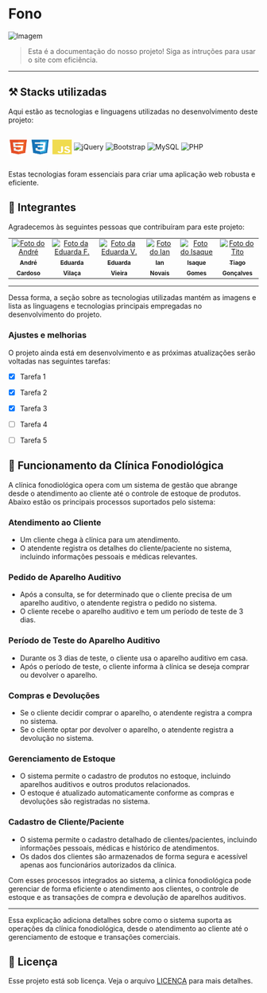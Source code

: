 # Fono


<img src="imagem.png" alt="Imagem">

> Esta é a documentação do nosso projeto! Siga as intruções para usar o site com eficiência.


---

## ⚒️ Stacks utilizadas

Aqui estão as tecnologias e linguagens utilizadas no desenvolvimento deste projeto:

<div style="display: inline_block"><br>
<img align="center" alt="HTML5" height="30" width="40" src="https://raw.githubusercontent.com/devicons/devicon/master/icons/html5/html5-original.svg">
  <img align="center" alt="CSS3" height="30" width="40" src="https://raw.githubusercontent.com/devicons/devicon/master/icons/css3/css3-original.svg">
  <img align="center" alt="JavaScript" height="30" width="40" src="https://raw.githubusercontent.com/devicons/devicon/master/icons/javascript/javascript-plain.svg">
  <img align="center" alt="jQuery" height="30" width="40" src="https://icongr.am/devicon/jquery-plain-wordmark.svg?size=128&color=e6e6e6">
  <img align="center" alt="Bootstrap" height="30" width="40" src="https://icongr.am/devicon/bootstrap-plain-wordmark.svg?size=138&color=6842ae">
  <img align="center" alt="MySQL" height="30" width="40" src="https://icongr.am/devicon/mysql-original-wordmark.svg?size=138&color=ffffff">
  <img align="center" alt="PHP" height="30" width="40" src="https://icongr.am/devicon/php-original.svg?size=138&color=ffffff">
</div><br>

Estas tecnologias foram essenciais para criar uma aplicação web robusta e eficiente.


<style>
  table {
    border-collapse: collapse;
  }
  td, th {
    border: none;
  }
</style>

## 🤝 Integrantes

Agradecemos às seguintes pessoas que contribuíram para este projeto:

<table style="border-collapse: collapse;">
  <tr>
    <td align="center">
      <a href="#" title="defina o titulo do link">
        <img src="https://avatars3.githubusercontent.com/u/31936044" width="100px;" alt="Foto do André"/><br>
        <sub>
          <b>André Cardoso</b>
        </sub>
      </a>
    </td>
    <td align="center">
      <a href="#" title="defina o titulo do link">
        <img src="https://avatars.githubusercontent.com/u/165795825?v=4" width="100px;" alt="Foto da Eduarda F."/><br>
        <sub>
          <b>Eduarda Vilaça</b>
        </sub>
      </a>
    </td>
    <td align="center">
      <a href="#" title="defina o titulo do link">
        <img src="https://avatars.githubusercontent.com/u/159597766?v=4" width="100px;" alt="Foto da Eduarda V."/><br>
        <sub>
          <b>Eduarda Vieira</b>
        </sub>
      </a>
    </td>
    <td align="center">
      <a href="#" title="defina o titulo do link">
        <img src="https://avatars.githubusercontent.com/u/136115980?v=4" width="100px;" alt="Foto do Ian"/><br>
        <sub>
          <b>Ian Novais</b>
        </sub>
      </a>
    </td>
    <td align="center">
      <a href="#" title="defina o titulo do link">
        <img src="https://avatars.githubusercontent.com/u/122700689?v=4" width="100px;" alt="Foto do Isaque"/><br>
        <sub>
          <b>Isaque Gomes</b>
        </sub>
      </a>
    </td>
    <td align="center">
      <a href="#" title="defina o titulo do link">
        <img src="https://avatars3.githubusercontent.com/u/31936044" width="100px;" alt="Foto do Tito"/><br>
        <sub>
          <b>Tiago Gonçalves</b>
        </sub>
      </a>
    </td>
  </tr>
</table>



---

Dessa forma, a seção sobre as tecnologias utilizadas mantém as imagens e lista as linguagens e tecnologias principais empregadas no desenvolvimento do projeto.

### Ajustes e melhorias

O projeto ainda está em desenvolvimento e as próximas atualizações serão voltadas nas seguintes tarefas:

- [x] Tarefa 1
- [x] Tarefa 2
- [x] Tarefa 3
- [ ] Tarefa 4
- [ ] Tarefa 5


## 🔄 Funcionamento da Clínica Fonodiológica

A clínica fonodiológica opera com um sistema de gestão que abrange desde o atendimento ao cliente até o controle de estoque de produtos. Abaixo estão os principais processos suportados pelo sistema:

### Atendimento ao Cliente

* Um cliente chega à clínica para um atendimento.
* O atendente registra os detalhes do cliente/paciente no sistema, incluindo informações pessoais e médicas relevantes.

### Pedido de Aparelho Auditivo

* Após a consulta, se for determinado que o cliente precisa de um aparelho auditivo, o atendente registra o pedido no sistema.
* O cliente recebe o aparelho auditivo e tem um período de teste de 3 dias.

### Período de Teste do Aparelho Auditivo

* Durante os 3 dias de teste, o cliente usa o aparelho auditivo em casa.
* Após o período de teste, o cliente informa à clínica se deseja comprar ou devolver o aparelho.

### Compras e Devoluções

* Se o cliente decidir comprar o aparelho, o atendente registra a compra no sistema.
* Se o cliente optar por devolver o aparelho, o atendente registra a devolução no
sistema.

### Gerenciamento de Estoque

* O sistema permite o cadastro de produtos no estoque, incluindo aparelhos auditivos e outros produtos relacionados.
* O estoque é atualizado automaticamente conforme as compras e devoluções são registradas no sistema.

### Cadastro de Cliente/Paciente

* O sistema permite o cadastro detalhado de clientes/pacientes, incluindo informações pessoais, médicas e histórico de atendimentos.
* Os dados dos clientes são armazenados de forma segura e acessível apenas aos funcionários autorizados da clínica.

Com esses processos integrados ao sistema, a clínica fonodiológica pode gerenciar de forma eficiente o atendimento aos clientes, o controle de estoque e as transações de compra e devolução de aparelhos auditivos.

---

Essa explicação adiciona detalhes sobre como o sistema suporta as operações da clínica fonodiológica, desde o atendimento ao cliente até o gerenciamento de estoque e transações comerciais.


## 📝 Licença

Esse projeto está sob licença. Veja o arquivo [LICENÇA](LICENSE.md) para mais detalhes.
